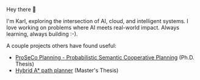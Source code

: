 Hey there 👋

I'm Karl, exploring the intersection of AI, cloud, and intelligent systems. I love working on problems where AI meets real-world impact. Always learning, always building :-).

A couple projects others have found useful:
- [ProSeCo Planning - Probabilistic Semantic Cooperative Planning](https://github.com/ProSeCo-Planning) (Ph.D. Thesis)
- [Hybrid A* path planner](https://github.com/karlkurzer/path_planner) (Master's Thesis)
